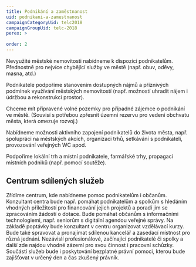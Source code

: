 ```yaml
---
title: Podnikání a zaměstnanost
uid: podnikani-a-zamestnanost
campaignCategoryUid: telc2018
campaignGroupUid: telc-2018
perex: >
  
order: 2
---
```


Nevyužité městské nemovitosti nabídneme k dispozici podnikatelům. Přednostně pro nejvíce chybějící služby ve městě (např. obuv, oděvy, masna, atd.)

Podnikatele podpoříme stanovením dostupných nájmů a příznivých podmínek využívání městských nemovitostí (např. možností uhradit nájem i údržbou a rekonstrukcí prostor).

Chceme mít připravené volné pozemky pro případné zájemce o podnikání ve městě. (Souvisí s potřebou zpřesnit územní rezervu pro vedení obchvatu města, která omezuje rozvoj.)

Nabídneme možnosti aktivního zapojení podnikatelů do života města, např. spolupráci na městských akcích, organizaci trhů, setkávání s podnikateli, provozování veřejných WC apod.

Podpoříme lokální trh a místní podnikatele, farmářské trhy, propagaci místních podniků (např. pomocí soutěže).

## Centrum sdílených služeb

Zřídíme centrum, kde nabídneme pomoc podnikatelům i občanům. Konzultant centra bude např. pomáhat podnikatelům a spolkům s hledáním vhodných příležitostí pro financování jejich projektů a poradí jim se zpracováním žádostí o dotace. Bude pomáhat občanům s informačními technologiemi, např. seniorům s digitální agendou veřejné správy. Na základě poptávky bude konzultant v centru organizovat vzdělávací kurzy. Bude také spravovat a pronajímat sdílenou kancelář a zasedací místnost pro různá jednání. Nezávislí profesionálové, začínající podnikatelé či spolky a další zde najdou vhodné zázemí pro svou činnost i pracovní schůzky. Součástí služeb bude i poskytování bezplatné právní pomoci, kterou bude zajišťovat v určený den a čas zkušený právník.

